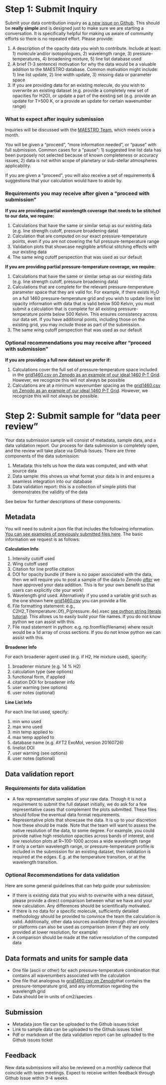 
# Step 1: Submit Inquiry

Submit your data contribution inquiry as [a new issue on Github](https://github.com/maestro-opacities/submit-data/issues/new/choose). This should be **really simple** and is designed just to make sure we are starting a conversation. It is specifically helpful for making us aware of community efforts so there is no repeated effort. Please provide:

1. A description of the opacity data you wish to contribute. Include at least: 1) molecule and/or isotopologues, 2) wavelength range, 3) pressure-temperatures, 4) broadening mixture, 5) line list database used
2. A brief (1-3 sentence) motivation for why the data would be a valuable addition to the MAESTRO database. Common motivation might include: 1) line list update, 2) line width update, 3) missing data or parameter space
3. If you are providing data for an existing molecule, do you wish to overwrite an existing dataset (e.g. provide a completely new set of opacities for H2O), or update a part of the existing set (e.g. provide an update for T>500 K, or a provide an update for certain wavenumber range)


### What to expect after inquiry submission 

Inquiries will be discussed with the [MAESTRO Team](https://github.com/maestro-opacities/submit-data/#the-team), which meets once a month. 

You will be given a “proceed”, “more information needed”, or “pause” with full submission. Common cases for a "pause": 1) suggested line list data has been purposely not selected because of known completeness or accuracy issues, 2) data is not within scope of planetary or sub-stellar atmospheres applicability. 

If you are given a "proceed", you will also receive a set of requirements & suggestions that your calculation would have to abide by. 


### Requirements you may receive after given a “proceed with submission”

**If you are providing partial wavelength coverage that needs to be stitched to our data, we require:**


1. Calculations that have the same or similar setup as our existing data (e.g. line strength cutoff, pressure broadening data)
2. Calculation that are computed on our exact pressure-temperature points, even if you are not covering the full pressure-temperature range
3. Validation plots that showcase negligible artificial stitching effects with our existing data 
4. The same wing cutoff perspection that was used as our default

**If you are providing partial pressure-temperature coverage, we require:**

1. Calculations that have the same or similar setup as our existing data (e.g. line strength cutoff, pressure broadening data)
2. Calculations that are complete for the relevant pressure-temperature parameter space that they are valid for. For example, if there exists H<sub>2</sub>O on a full 1460 pressure-temperature grid and you wish to update line list opacity information with data that is valid below 500 Kelvin, you must submit a calculation that is complete for all existing pressure-temperature points below 500 Kelvin. This ensures consistency across our data set. If you have additional points, including those on the existing grid, you may include those as part of the submission.  
3. The same wing cutoff perspection that was used as our default

### Optional recommendations you may receive after “proceed with submission”

**If you are providing a full new dataset we prefer if:**

1. Calculations cover the full set of pressure-temperature space included in the [grid1460.csv on Zenodo as an example of our ideal 1460 P-T Grid](https://zenodo.org/record/4458189#.Y2Kyb-zMI8Y). However, we recognize this will not always be possible 
2. Calculations are at a minimum wavenumber spacing as the [grid1460.csv on Zenodo as an example of our ideal 1460 P-T Grid](https://zenodo.org/record/4458189#.Y2Kyb-zMI8Y). However, we recognize this will not always be possible. 


# Step 2: Submit sample for “data peer review”

Your data submission sample will consist of metadata, sample data, and a data validation report. Our process for data submission is completely open, and the review will take place via Github Issues. There are three components of the data submission: 

1. Metadata: this tells us how the data was computed, and with what source data
2. Data sample: this shows us what format your data is in and ensures a seamless integration into our database 
3. Data validation report: this is a collection of simple plots that demonstrates the validity of the data 

See below for further descriptions of these components. 

## Metadata

You will need to submit a json file that includes the following information. [You can see examples of previously submitted files here](https://github.com/maestro-opacities/submit-data/tree/main/examples/metadata). The basic information we request is as follows:

**Calculation Info**

1.  Intensity cutoff used
2.  Wing cutoff used
3.  Citation for line profile citation
4.  DOI for opacity bundle (if there is no paper associated with the data, then we will require you to post a sample of the data to Zenodo _<span style="text-decoration:underline;">after</span>_ we have approved your data addition. This is for your own benefit so that users can explicitly cite your work! 
5.  Wavelength grid used. Alternatively if you used a variable grid such as the one shown here [grid1460.csv](https://zenodo.org/record/4458189#.Y2Kyb-zMI8Y) you can provide a file.
6.  File formatting statement: e.g., C2H2_T{temperature:.0f}_P{pressure:.4e}.xsec [see python string literals tutorial](https://docs.python.org/3/tutorial/inputoutput.html#formatted-string-literals). This allows us to easily build your file names. If you do not know python we can assist with this. 
7.  File read statement in python: e.g. np.fromfile(filename) where result would be a 1d array of cross sections. If you do not know python we can assist with this. 

**Broadener Info**

For each broadener agent used (e.g. if H2, He mixture used), specify:

1.  broadener mixture (e.g. 14 % H2)
2.  calculation type (see options)
3.  functional form, if applied
4.  citation DOI for broadener info
5.  user warning (see options)
6.  user notes (optional)

**Line List Info**

For each line list used, specify:

1.  min wno used
2.  max wno used
3.  min temp applied to
4.  max temp applied to
5.  database name (e.g. AYT2 ExoMol, version 20160726)
6.  linelist DOI
7.  user warning (see options)
8.  user notes (optional)



## Data validation report

### Requirements for data validation


* A few representative samples of your raw data. Though it is not a requirement to submit the full dataset initially, we do ask for a few representative cases that complement the plots submitted. These files should follow the eventual data format requirements.
* Representative plots that showcase the data. It is up to your discretion how these should be made. Note that the team will want to assess the native resolution of the data, to some degree. For example, you could provide native high resolution opacities across bands of interest, and low resolution plots at R~100-1000 across a wide wavelength range 
* If only a certain wavelength range, or pressure-temperature profile is included in the submission for an existing dataset, then validation is required at the edges. E.g. at the temperature transition, or at the wavelength transition.


### Optional Recommendations for data validation

Here are some general guidelines that can help guide your submission: 

* If there is existing data that you wish to overwrite with a new dataset, please provide a direct comparison between what we have and your new calculation. Any differences should be scientifically motivated. 
* If there is no data for a specific molecule, sufficiently detailed methodology should be provided to convince the team the calculation is valid. Additionally, other data sources available through other providers or platforms can also be used as comparison (even if they are only provided at lower resolution, for example)
* A comparison should be made at the native resolution of the computed data 

## Data formats and units for sample data

* One file (ascii or other) for each pressure-temperature combination that contains all wavenumbers associated with the calculation
* One file that analogous to [grid1460.csv on Zenodo](https://zenodo.org/record/4458189#.Y2Kyb-zMI8Y)that contains the pressure-temperature grid, and any information regarding the wavelength grid 
* Data should be in units of cm2/species 

## Submission 

* Metadata json file can be uploaded to the Github issues ticket
* Link to sample data can be uploaded to the Github issues ticket 
* Pdf or markdown of the data validation report can be uploaded to the Github issues ticket

## Feedback 

New data submissions will also be reviewed on a monthly cadence that coincide with team meetings. Expect to receive written feedback through Github Issue within 3-4 weeks.  
